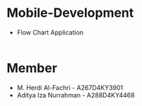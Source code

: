 ﻿# Mobile-Development
- Flow Chart Application<br><br>
# Member
- M. Herdi Al-Fachri - A267D4KY3901
- Aditya Iza Nurrahman - A288D4KY4468

